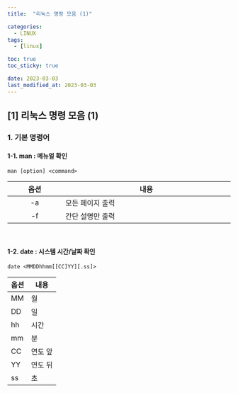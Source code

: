```yaml
---
title:  "리눅스 명령 모음 (1)" 

categories:
  - LINUX
tags:
  - [linux]

toc: true
toc_sticky: true

date: 2023-03-03
last_modified_at: 2023-03-03
---
```

[1] 리눅스 명령 모음 (1)
----
### 1. 기본 명령어 

#### 1-1. man : 메뉴얼 확인 
```
man [option] <command>
``` 

|<img width=100/>옵션<img width=100/>|내용<img width=800/>|
|:---:|---|
|-a|모든 페이지 출력<img width=700/>|
|-f|간단 설명만 출력|

<br>

#### 1-2. date : 시스템 시간/날짜 확인
```
date <MMDDhhmm[[CC]YY][.ss]>
```

|옵션|내용|
|------|---|
|MM|월|
|DD|일|
|hh|시간|
|mm|분|
|CC|연도 앞|
|YY|연도 뒤|
|ss|초|